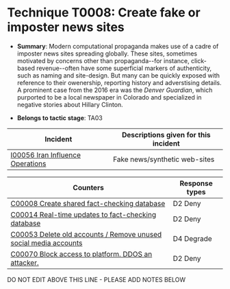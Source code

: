 # Technique T0008: Create fake or imposter news sites

* **Summary**: Modern computational propaganda makes use of a cadre of imposter news sites spreading globally. These sites, sometimes motivated by concerns other than propaganda--for instance, click-based revenue--often have some superficial markers of authenticity, such as naming and site-design. But many can be quickly exposed with reference to their owenership, reporting history and adverstising details. A prominent case from the 2016 era was the _Denver Guardian_, which purported to be a local newspaper in Colorado and specialized in negative stories about Hillary Clinton.

* **Belongs to tactic stage**: TA03


| Incident | Descriptions given for this incident |
| -------- | -------------------- |
| [I00056 Iran Influence Operations](../incidents/I00056.md) | Fake news/synthetic web-sites |



| Counters | Response types |
| -------- | -------------- |
| [C00008 Create shared fact-checking database](../counters/C00008.md) | D2 Deny |
| [C00014 Real-time updates to fact-checking database](../counters/C00014.md) | D2 Deny |
| [C00053 Delete old accounts / Remove unused social media accounts](../counters/C00053.md) | D4 Degrade |
| [C00070 Block access to platform. DDOS an attacker.](../counters/C00070.md) | D2 Deny |


DO NOT EDIT ABOVE THIS LINE - PLEASE ADD NOTES BELOW